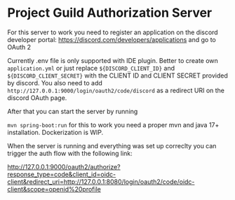 # Project Guild Authorization Server

For this server to work you need to register an application on the discord developer portal: https://discord.com/developers/applications and go to OAuth 2

Currently .env file is only supported with IDE plugin. Better to create own `application.yml` or just replace `${DISCORD_CLIENT_ID}` and `${DISCORD_CLIENT_SECRET}` with the CLIENT ID and CLIENT SECRET provided by discord. You also need to add `http://127.0.0.1:9000/login/oauth2/code/discord` as a redirect URI on the discord OAuth page.

After that you can start the server by running

`mvn spring-boot:run` for this to work you need a proper mvn and java 17+ installation. Dockerization is WIP.

When the server is running and everything was set up correclty you can trigger the auth flow with the following link:

http://127.0.0.1:9000/oauth2/authorize?response_type=code&client_id=oidc-client&redirect_uri=http://127.0.0.1:8080/login/oauth2/code/oidc-client&scope=openid%20profile